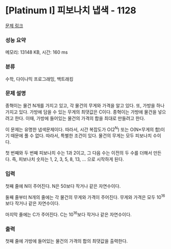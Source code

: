# [Platinum I] 피보나치 냅색 - 1128 

[문제 링크](https://www.acmicpc.net/problem/1128) 

### 성능 요약

메모리: 13148 KB, 시간: 160 ms

### 분류

수학, 다이나믹 프로그래밍, 백트래킹

### 문제 설명

<p>종혁이는 물건 N개를 가지고 있고, 각 물건의 무게와 가격을 알고 있다. 또, 가방을 하나 가지고 있다. 가방에 담을 수 있는 무게의 최댓값은 C이다. 종혁이는 가방에 물건을 넣으려고 한다. 이때, 가방에 들어있는 물건의 가격의 합을 최대로 만들려고 한다.</p>

<p>이 문제는 유명한 냅색문제이다. 따라서, 시간 복잡도가 O(2<sup>N</sup>) 또는 O(N×무게의 합)이기 때문에 풀 수 없다. 따라서, 특별한 조건이 있다. 물건의 무게는 모두 피보나치 수이다.</p>

<p>첫 번째와 두 번째 피보나치 수는 1과 2이고, 그 다음 수는 이전의 두 수를 더해서 만든다. 즉, 피보나치 숫자는 1, 2, 3, 5, 8, 13, ... 으로 시작하게 된다.</p>

### 입력 

 <p>첫째 줄에 N이 주어진다. N은 50보다 작거나 같은 자연수이다.</p>

<p>둘째 줄부터 N개의 줄에는 각 물건의 무게와 가격이 주어진다. 무게와 가격은 모두 10<sup>16</sup>보다 작거나 같은 자연수이다.</p>

<p>마지막 줄에는 C가 주어진다. C는 10<sup>16</sup>보다 작거나 같은 자연수이다.</p>

### 출력 

 <p>첫째 줄에 가방에 들어있는 물건의 가격의 합의 최댓값을 출력한다.</p>

